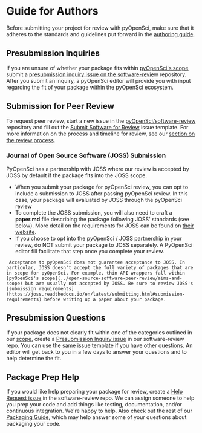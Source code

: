 # Guide for Authors

Before submitting your project for review with pyOpenSci, make sure that it
adheres to the standards and guidelines put forward in the [authoring guide](../authoring/index).

## Presubmission Inquiries
If you are unsure of whether your package fits within
[pyOpenSci's scope](../open-source-software-peer-review/aims-and-scope), submit
a [presubmission inquiry issue on the software-review](https://github.com/pyOpenSci/software-review/issues/new?assignees=&labels=0%2Fpresubmission&template=presubmission-inquiry.md&title=)
repository. After you submit an inquiry, a pyOpenSci editor will provide you with
input regarding the fit of your package within the pyOpenSci ecosystem.

## Submission for Peer Review
To request peer review, start a new issue in the
[pyOpenSci/software-review](https://github.com/pyOpenSci/software-review)
repository and fill out the [Submit Software for Review](https://github.com/pyOpenSci/software-review/issues/new?assignees=&labels=1%2Feditor-checks%2C+New+Submission%21&template=submit-software-for-review.md&title=) issue template. For
more information on the process and timeline for review, see
our [section on the review process](../open-source-software-peer-review/intro).

### Journal of Open Source Software (JOSS) Submission

PyOpenSci has a partnership with JOSS where our review is accepted by JOSS by
default if the package fits into the JOSS scope.

- When you submit your package for pyOpenSci review, you can opt to include a submission to JOSS after passing pyOpenSci review. In this case, your package will evaluated by JOSS through the pyOpenSci review
- To complete the JOSS submission, you will also need to craft a **paper.md** file describing the package following JOSS' standards (see below). More detail on the requirements for JOSS can be found on [their website](https://joss.readthedocs.io/en/latest/submitting.html#what-should-my-paper-contain).
- If you choose to opt into the pyOpenSci / JOSS partnership in your review, do NOT submit your package to JOSS separately. A PyOpenSci editor fill facilitate that step once you complete your review.


```{note} 
 Acceptance to pyOpenSci does not guarantee acceptance to JOSS. In particular, JOSS doesn't accept the full variety of packages that are in scope for pyOpenSci. For example, thin API wrappers fall within  [pyOpenSci's scope](../open-source-software-peer-review/aims-and-scope) but are usually not accepted by JOSS. Be sure to review JOSS's [submission requirements](https://joss.readthedocs.io/en/latest/submitting.html#submission-requirements) before writing up a paper about your package.
```


## Presubmission Questions

If your package does not clearly fit within one of the categories outlined in
our [scope](../open-source-software-peer-review/aims-and-scope), create
a [Presubmission Inquiry issue](https://github.com/pyOpenSci/software-review/issues/new?assignees=&labels=0%2Fpresubmission&template=presubmission-inquiry.md&title=)
in our software-review repo. You can use the same issue template if you have
other questions. An editor will get back to you in a few days to answer your
questions and to help determine the fit.

## Package Prep Help

If you would like help preparing your package for review, create a [Help Request issue](https://github.com/pyOpenSci/software-review/issues/new/choose) in the software-review repo. We can assign someone to help you prep your code and add things like testing, documentation, and/or continuous integration. We're happy to help. Also check out the rest of our [Packaging Guide](../authoring/overview), which may help answer some of your questions about packaging your code.

